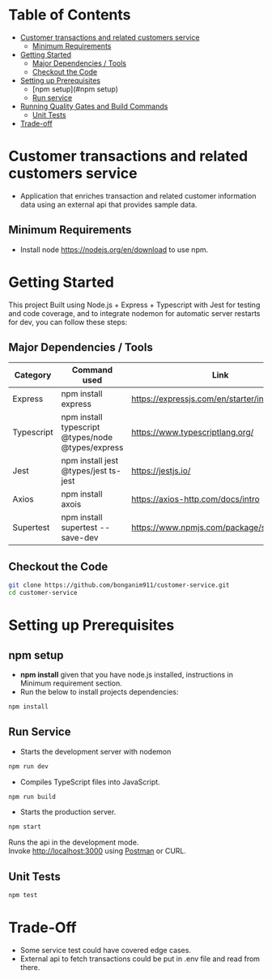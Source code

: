 Table of Contents
=================

* [Customer transactions and related customers service](#Customer-transactions-and-related-customers-service)
    * [Minimum Requirements](#minimum-requirements)
* [Getting Started](#getting-started)
    * [Major Dependencies / Tools](#major-dependencies--tools)
    * [Checkout the Code](#checkout-the-code)
* [Setting up Prerequisites](#setting-up-prerequisites)
    * [npm setup](#npm setup)
    * [Run service](#run-service)
* [Running Quality Gates and Build Commands](#running-quality-gates-and-build-commands)
    * [Unit Tests](#unit-tests)
* [Trade-off](#trade-off)


# Customer transactions and related customers service
 - Application that enriches transaction and related customer information data using an external api that provides sample data.

## Minimum Requirements
- Install node https://nodejs.org/en/download to use npm.

# Getting Started
This project Built using Node.js + Express + Typescript with Jest for testing and code coverage, 
and to integrate nodemon for automatic server restarts for dev, you can follow these steps:

## Major Dependencies / Tools

| Category                    | Command used   	                                 | Link                                                       	         |
|-----------------------------|--------------------------------------------------|----------------------------------------------------------------------|
| Express                     | npm install express                              | https://expressjs.com/en/starter/installing.html
| Typescript                  | npm install typescript @types/node @types/express | https://www.typescriptlang.org/        |
| Jest                        | npm install jest @types/jest ts-jest             | https://jestjs.io/                         |
| Axios                       | npm install axois                                | https://axios-http.com/docs/intro
| Supertest                   | npm install supertest --save-dev                 | https://www.npmjs.com/package/supertest           	                               |


## Checkout the Code

```bash
git clone https://github.com/bonganim911/customer-service.git
cd customer-service
```

# Setting up Prerequisites

## npm setup
- **npm install** given that you have node.js installed, instructions in Minimum requirement section.
- Run the below to install projects dependencies:
```bash
npm install
```

## Run Service
- Starts the development server with nodemon
```bash
npm run dev
```

- Compiles TypeScript files into JavaScript.
```bash
npm run build
```

- Starts the production server.
```bash
npm start
```

Runs the api in the development mode.<br />
Invoke [http://localhost:3000](http://localhost:8080) using [Postman](https://www.postman.com/downloads/) or CURL.

## Unit Tests
```bash
npm test
```

# Trade-Off
- Some service test could have covered edge cases.
- External api to fetch transactions could be put in .env file and read from there.


